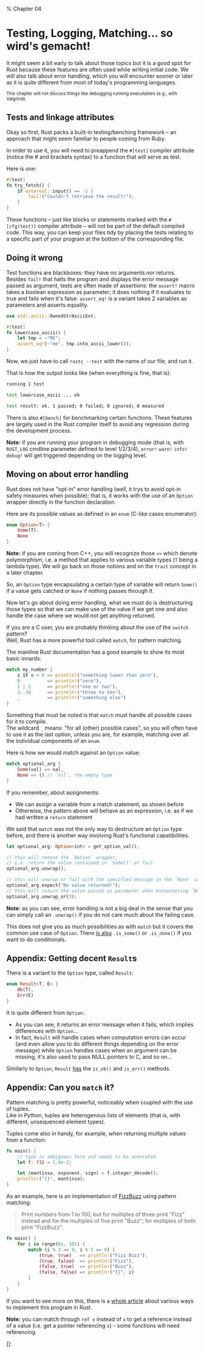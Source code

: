 % Chapter 04

Testing, Logging, Matching... so wird's gemacht!
================================================

It might seem a bit early to talk about those topics but it is a good spot for
Rust because these features are often used while writing initial code. We will
also talk about error handling, which you will encounter sooner or later as it
is quite different from most of today's programming languages.

<small>This chapter will not discuss things like debugging running executables
(e.g., with Valgrind).</small>

Tests and linkage attributes
----------------------------

Okay so first, Rust packs a built-in testing/benching framework &ndash; an
approach that might seem familiar to people coming from Ruby.

In order to use it, you will need to preappend the `#[test]` compiler attribute
(notice the # and brackets syntax) to a function that will serve as test.

Here is one:

~~~~rust
#[test]
fn try_fetch() {
    if external::input() == -1 {
        fail!("Couldn't retrieve the result!");
    }
}
~~~~

These functions &ndash; just like blocks or statements marked with the
`#[cfg(test)]` compiler attribute &ndash; will not be part of the default compiled
code. This way, you can keep your files tidy by placing the tests relating to a
specific part of your program at the bottom of the corresponding file.

Doing it wrong
--------------

Test functions are blackboxes: they have no arguments nor returns.  
Besides `fail!` that halts the program and displays the error message passed as
argument, tests are often made of assertions: the `assert!` macro takes a
boolean expression as parameter; it does nothing if it evaluates to true and
fails when it's false. `assert_eq!` is a variant takes 2 variables as parameters
and asserts equality.

~~~~rust
use std::ascii::OwnedStrAsciiExt;

#[test]
fn lowercase_ascii() {
    let tmp = ~"ME";
    assert_eq!(~"me", tmp.into_ascii_lower());
}
~~~~

Now, we just have to call `rustc --test` with the name of our file, and run it.

That is how the output looks like (when everything is fine, that is):

~~~~bash
running 1 test

test lowercase_ascii ... ok

test result: ok. 1 passed; 0 failed; 0 ignored; 0 measured
~~~~

There is also `#[bench]` for benchmarking certain functions. These features are
largely used in the Rust compiler itself to avoid any regression during the
development process.

**Note:** if you are running your program in debugging mode (that is, with
`RUST_LOG` cmdline parameter defined to level 1/2/3/4), `error!` `warn!` `info!`
`debug!` will get triggered depending on the logging level.

Moving on about error handling
------------------------------

Rust does not have "opt-in" error handling (well, it trys to avoid opt-in safety
measures when possible); that is, it works with the use of an `Option` wrapper
directly in the function declaration.

Here are its possible values as defined in an `enum` (C-like cases enumerator):

~~~~rust
enum Option<T> {
    Some(T),
    None
}
~~~~

**Note:** if you are coming from C++, you will recognize those `<>` which denote
polymorphism, i.e. a method that applies to various variable types (`T` being
a lambda type). We will go back on those notions and on the `trait` concept in
a later chapter.

So, an `Option` type encapsulating a certain type of variable will return
`Some()` if a value gets catched or `None` if nothing passes through it.

Now let's go about doing error handling, what we must do is destructuring those
types so that we can make use of the value if we get one and also handle the
case where we would not get anything returned.

If you are a C user, you are probably thinking about the use of the `switch`
pattern?  
Well, Rust has a more powerful tool called `match`, for pattern matching.

The mainline Rust documentation has a good example to show its most basic
innards:

~~~~rust
match my_number {
    x if x < 0 => println!("something lower than zero"),
    0          => println!("zero"),
    1 | 2      => println!("one or two"),
    3..10      => println!("three to ten"),
    _          => println!("something else")
}
~~~~

Something that must be noted is that `match` must handle all possible cases for
it to compile.  
The wildcard `_` means: "for all (other) possible cases", so you will often have
to use it as the last option, unless you are, for example, matching over all the
individual components of an `enum`.

Here is how we would match against an `Option` value:

~~~~rust
match optional_arg {
    Some(val) => val,
    None => () // `nil`, the empty type
}
~~~~

If you remember, about assignments:

- We can assign a variable from a match statement, as shown before
- Otherwise, the pattern above will behave as an expression, i.e. as if we had
  written a `return` statement

We said that `match` was not the only way to destructure an `Option` type
before, and there is another way involving Rust's functional capatibilities.

~~~~rust
let optional_arg: Option<int> = get_option_val();

// this will remove the `Option` wrapper,
// i.e. return the value contained in `Some()` or fail
optional_arg.unwrap();

// this will unwrap or fail with the specified message in the `None` case
optional_arg.expect("No value returned!");
// this will return the value passed as parameter when encountering `None`
optional_arg.unwrap_or(3);
~~~~

**Note:** as you can see, error handling is not a big deal in the sense that you
can simply call an `.unwrap()` if you do not care much about the failing case.

This does not give you as much possibilities as with `match` but it covers the
common use case of `Option`. There [is also][option-doc] `.is_some()` or
`.is_none()` if you want to do conditionals.

Appendix: Getting decent `Result`s
----------------------------------

There is a variant to the `Option` type, called `Result`:

~~~~rust
enum Result<T, E> {
    Ok(T),
    Err(E)
}
~~~~

It is quite different from `Option`:

- As you can see, it returns an error message when it fails, which implies
  differences with `Option`...
- In fact, `Result` will handle cases when computation errors can occur (and
  even allow you to do different things depending on the error message) while
  `Option` handles cases when an argument can be missing, it's also used to pass
  NULL pointers to C, and so on...

Similarly to `Option`, `Result` [has][result-doc] the `is_ok()` and `is_err()`
methods.

Appendix: Can you `match` it?
-----------------------------

Pattern matching is pretty powerful, noticeably when coupled with the use of
tuples.  
Like in Python, tuples are heterogenous lists of elements (that is, with
different, unsequenced element types).

Tuples come also in handy, for example, when returning multiple values from a
function:

~~~~rust
fn main() {
    // type is ambiguous here and needs to be annotated
    let f: f32 = 1.0e-2;

    let (mantissa, exponent, sign) = f.integer_decode();
    println!("{}", mantissa);
}
~~~~

As an example, here is an implementation of [FizzBuzz] using pattern matching:

> Print numbers from 1 to 100, but for multiples of three print "Fizz" instead
> and for the multiples of five print "Buzz"; for multiples of both print
> "FizzBuzz".

~~~~rust
fn main() {
    for i in range(0u, 101) {
        match (i % 3 == 0, i % 5 == 0) {
            (true, true)   => println!("Fizz Buzz"),
            (true, false)  => println!("Fizz"),
            (false, true)  => println!("Buzz"),
            (false, false) => println!("{}", i)
        }
    }
}
~~~~

If you want to see more on this, there is a [whole article][fizzbuzz-rust] about
various ways to implement this program in Rust.

**Note:** you can match through `ref x` instead of `x` to get a reference
instead of a value (i.e. get a pointer referencing `x`) &ndash; some functions
will need referencing.

[option-doc]: http://static.rust-lang.org/doc/master/std/option/enum.Option.html
[result-doc]: http://static.rust-lang.org/doc/master/std/result/enum.Result.html
[FizzBuzz]: http://en.wikipedia.org/wiki/Fizz_buzz
[fizzbuzz-rust]: http://composition.al/blog/2013/03/02/fizzbuzz-revisited/
[]:
